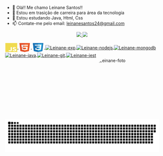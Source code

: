 - 👋 Olá!! Me chamo Leinane Santos!!
- 🔭 Estou em trasição de carreira para área da tecnologia
- 🌱 Estou estudando Java, Html, Css
- 📫 Contate-me pelo email: leinanesantos24@gmail.com

<div align="center">
  <a href="https://github.com/leinane">
  <img height="140em" src="https://github-readme-stats.vercel.app/api?username=leinane&show_icons=true&theme=dracula&include_all_commits=true&count_private=true"/>
  <img height="140em" src="https://github-readme-stats.vercel.app/api/top-langs/?username=leinane&layout=compact&langs_count=7&theme=dracula"/>
</div>
  <div style="display: inline_block"><br>
  <img align="center" alt="Leinane-Js" height="30" width="40" src="https://raw.githubusercontent.com/devicons/devicon/master/icons/javascript/javascript-plain.svg">
  <img align="center" alt="Leinane-HTML" height="30" width="40" src="https://raw.githubusercontent.com/devicons/devicon/master/icons/html5/html5-original.svg">
  <img align="center" alt="Leinane-CSS" height="30" width="40" src="https://raw.githubusercontent.com/devicons/devicon/master/icons/css3/css3-original.svg">
  <img align="center" alt="Leinane-exp" height="30" width="40" src="https://cdn.jsdelivr.net/gh/devicons/devicon/icons/express/express-original.svg" >       
  <img align="center" alt="Leinane-nodejs" height="30" width="40"src="https://cdn.jsdelivr.net/gh/devicons/devicon/icons/nodejs/nodejs-original.svg" >    
  <img align="center" alt="Leinane-mongodb" height="30" width="40" src="https://cdn.jsdelivr.net/gh/devicons/devicon/icons/mongodb/mongodb-original-wordmark.svg" >    
  <img align="center" alt="Leinane-java" height="30" width="40" src="https://cdn.jsdelivr.net/gh/devicons/devicon/icons/java/java-original-wordmark.svg" >     
  <img align="center" alt="Leinane-git" height="30" width="40" src="https://cdn.jsdelivr.net/gh/devicons/devicon/icons/git/git-plain-wordmark.svg" >    
   <img align="center" alt="Leinane-jest" height="30" width="40" src="https://cdn.jsdelivr.net/gh/devicons/devicon/icons/jest/jest-plain.svg" >     
    <img align="right" alt="Leinane-foto "height="200" width="210"  style="border-radius:50px;" src="https://img.freepik.com/vetores-premium/mulher-afro-trabalhando-no-laptop-ou-computador-em-casa-com-uma-xicara-de-cafe-conceito-de-escritorio-em-casa-uma-mulher-trabalhando-em-casa-estudante-ou-freelancer-ilustracao-vetorial-estilo-plano-trabalho-remoto-freelance_419010-656.jpg?w=740">
     
  </div> 
  
  ![Snake animation](https://github.com/leinane/leinane/blob/output/github-contribution-grid-snake.svg) 
  
  
  ##
      
    
  
  
  

